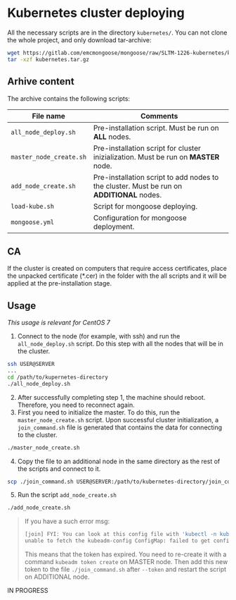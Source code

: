 # Kubernetes cluster deploying

All the necessary scripts are in the directory `kubernetes/`. You can not clone the whole project, and only download tar-archive:
```bash
wget https://gitlab.com/emcmongoose/mongoose/raw/SLTM-1226-kubernetes/kubernetes.tar.gz
tar -xzf kubernetes.tar.gz 
```

## Arhive content

The archive contains the following scripts:

| File name | Comments |
| ------ | ------ |
| `all_node_deploy.sh` | Pre-installation script. Must be run on **ALL** nodes. |
| `master_node_create.sh` | Pre-installation script for cluster inizialization. Must be run on **MASTER** node. |
| `add_node_create.sh` | Pre-installation script to add nodes to the cluster. Must be run on **ADDITIONAL** nodes. |
| `load-kube.sh` | Script for mongoose deploying. |
| `mongoose.yml` | Configuration for mongoose deployment. |

## CA

If the cluster is created on computers that require access certificates, place the unpacked certificate (*.cer) in the folder with the  all scripts and it will be applied at the pre-installation stage.

## Usage

*This usage is relevant for CentOS 7*

1.  Connect to the node (for example, with ssh) and run the `all_node_deploy.sh` script. Do this step with all the nodes that will be in the cluster. 
```bash
ssh USER@SERVER
...
cd /path/to/kupernetes-directory
./all_node_deploy.sh
```
2.  After successfully completing step 1, the machine should reboot. Therefore, you need to reconnect again.
3.  First you need to initialize the master. To do this, run the `master_node_create.sh` script. Upon successful cluster initialization, a `join_command.sh` file is generated that contains the data for connecting to the cluster.
```bash
./master_node_create.sh
```
4.  Copy the file to an additional node in the same directory as the rest of the scripts and connect to it.
```bash
scp ./join_command.sh USER@SERVER:/path/to/kubernetes-directory/join_command.sh
```
5.  Run the script `add_node_create.sh`
```bash
./add_node_create.sh
```

> If you have a such error msg:
> ```bash
> [join] FYI: You can look at this config file with 'kubectl -n kube-system get cm kubeadm-config -oyaml'
> unable to fetch the kubeadm-config ConfigMap: failed to get config map: Unauthorized
> ```
> This means that the token has expired. You need to re-create it with a command `kubeadm token create` on MASTER node. Then add this new token to the file `./join_command.sh` after `--token` and restart the script on ADDITIONAL node.


IN PROGRESS